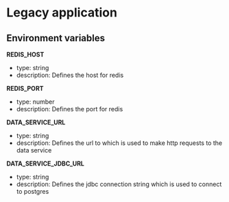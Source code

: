 # Legacy application

## Environment variables

**REDIS_HOST**

- type: string
- description: Defines the host for redis

**REDIS_PORT**

- type: number
- description: Defines the port for redis

**DATA_SERVICE_URL**

- type: string
- description: Defines the url to which is used to make http requests to the data service

**DATA_SERVICE_JDBC_URL**

- type: string
- description: Defines the jdbc connection string which is used to connect to postgres
